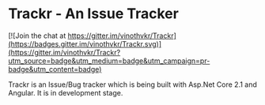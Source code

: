 # Trackr - An Issue Tracker

[![Join the chat at https://gitter.im/vinothvkr/Trackr](https://badges.gitter.im/vinothvkr/Trackr.svg)](https://gitter.im/vinothvkr/Trackr?utm_source=badge&utm_medium=badge&utm_campaign=pr-badge&utm_content=badge)

Trackr is an Issue/Bug tracker which is being built with Asp.Net Core 2.1 and Angular. It is in development stage.